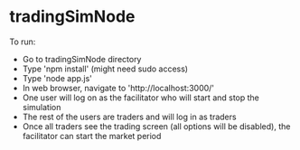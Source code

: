 tradingSimNode
==============


To run: 
- Go to tradingSimNode directory
- Type 'npm install' (might need sudo access)
- Type 'node app.js'
- In web browser, navigate to 'http://localhost:3000/'
- One user will log on as the facilitator who will start and stop the simulation
- The rest of the users are traders and will log in as traders
- Once all traders see the trading screen (all options will be disabled), the facilitator can start the market period
